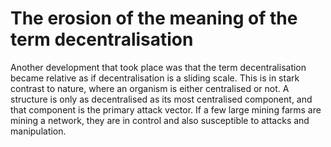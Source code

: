 # The erosion of the meaning of the term decentralisation

Another development that took place was that the term decentralisation became relative as if decentralisation is a sliding scale. This is in stark contrast to nature, where an organism is either centralised or not. A structure is only as decentralised as its most centralised component, and that component is the primary attack vector. If a few large mining farms are mining a network, they are in control and also susceptible to attacks and manipulation.
